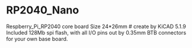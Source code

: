 # RP2040_Nano
Respberry_Pi_RP2040 core board
Size 24*26mm # create by KiCAD 5.1.9
Included 128Mb spi flash, with all I/O pins out by 0.35mm BTB connectors for your own base board.

